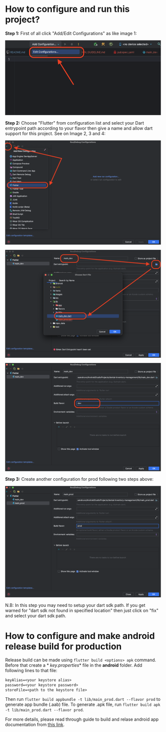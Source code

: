 # How to configure and run this project?

**Step 1:** First of all click "Add/Edit Configurations" as like image 1:

![Select Edit configuration option](../repo_data/configure_01.png)

**Step 2:** Choose "Flutter" from configuration list and select your Dart entrypoint path according
to your flavor then give a name and allow dart support for this project. See on Image 2, 3 and 4:

![Select Flutter configuration option](../repo_data/configure_02.png)

![Set 'dev' as build](../repo_data/configure_03.png)

![Choose path to main_dev.dart](../repo_data/configure_04.png)

**Step 3:** Create another configuration for prod following two steps above:

![Prod configuration](../repo_data/configure_05.png)

N.B: In this step you may need to setup your dart sdk path. If you get warned for
"dart sdk not found in specified location" then just click on "fix" and select your dart sdk path.

# How to configure and make android release build for production

Release build can be made using `flutter build <options> apk` command. Before that create a *
*key.properties** file in the **android** folder. Add following lines to that file:

```
keyAlias=<your keystore alias>
password=<your keystore password>
storeFile=<path to the keystore file>
```

Then run `flutter build appbundle -t lib/main_prod.dart --flavor prod` to generate app bundle (.aab)
file. To generate .apk file, run `flutter build apk -t lib/main_prod.dart --flavor prod`.

For more details, please read through guide to build and relase android app documentation
from [this link](https://docs.flutter.dev/deployment/android).